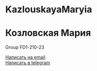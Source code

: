 # KazlouskayaMaryia
<h1>Козловская Мария </h1>
<p>Group FD1-210-23</p>
<a href="mailto:sinkovamary@gmail.com"> Написать на email </a>
<br>
<a href="https://telegram.me/mary1104">Написать в telegram </a>
